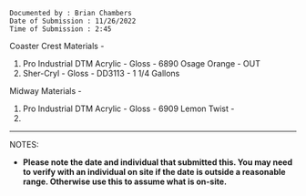 ```
Documented by : Brian Chambers
Date of Submission : 11/26/2022 
Time of Submission : 2:45
```

Coaster Crest Materials - 
1. Pro Industrial DTM Acrylic - Gloss - 6890 Osage Orange - OUT
2. Sher-Cryl - Gloss - DD3113 - 1 1/4 Gallons

Midway Materials - 
1. Pro Industrial DTM Acrylic - Gloss - 6909 Lemon Twist - 
2. 


***


NOTES:

* **Please note the date and individual that submitted this. You may need to verify with an individual on site if the date is outside a reasonable range. Otherwise use this to assume what is on-site.**